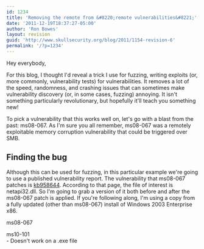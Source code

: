 ```yaml
---
id: 1234
title: 'Removing the remote from &#8220;remote vulnerabilities&#8221;'
date: '2011-12-19T18:37:27-05:00'
author: 'Ron Bowes'
layout: revision
guid: 'http://www.skullsecurity.org/blog/2011/1154-revision-6'
permalink: '/?p=1234'
---
```


Hey everybody,

For this blog, I thought I'd reveal a trick I use for fuzzing, writing exploits (or, more commonly, vulnerability tests) for vulnerabilities. It removes a lot of the speed, randomness, and crashing issues that can sometimes make vulnerability discovery (or, in some cases, fuzzing) annoying. It isn't something particularly revolutionary, but hopefully it'll teach you something new!

To pick a vulnerability that this works well on, let's go with a blast from the past: ms08-067. As I'm sure you all remember, ms08-067 was a remotely exploitable memory corruption vulnerability that could be triggered over SMB.

## Finding the bug

Although this can be used for fuzzing, in this particular example we're going to use a published vulnerability report. The vulnerability that ms08-067 patches is [kb958644](http://support.microsoft.com/kb/958644). According to that page, the file of interest is netapi32.dll. So I'm going to grab a version of it both before and after the ms08-067 patch is applied. If you're following along, I'm using a copy from a fully updated (other than ms08-067) install of Windows 2003 Enterprise x86.

ms08-067

ms10-101  
\- Doesn't work on a .exe file